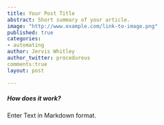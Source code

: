 ```yaml
---
title: Your Post Title
abstract: Short summary of your article.
image: "http://www.example.com/link-to-image.png"
published: true
categories:
- automating
author: Jervis Whitley
author_twitter: procedureus
comments:true
layout: post

---
```


##### How does it work?

Enter Text in Markdown format.
